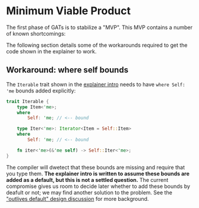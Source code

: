 # Minimum Viable Product

The first phase of GATs is to stabilize a "MVP". This MVP contains a number of known shortcomings:

The following section details some of the workarounds required to get the code shown in the explainer to work.

## Workaround: where self bounds

The `Iterable` trait shown in the [explainer intro](./intro.md) needs to have `where Self: 'me` bounds added explicitly:

```rust
trait Iterable {
    type Item<'me>;
    where
        Self: 'me; // <-- bound

    type Iter<'me>: Iterator<Item = Self::Item>
    where
        Self: 'me; // <-- bound

    fn iter<'me>(&'me self) -> Self::Iter<'me>;
}
```

The compiler will dwetect that these bounds are missing and require that you type them. **The explainer intro is written to assume these bounds are added as a default, but this is not a settled question.** The current compromise gives us room to decide later whether to add these bounds by deafult or not; we may find another solution to the problem. See the ["outlives default" design discussion](../design-discussions/outlives-defaults.md) for more background.

